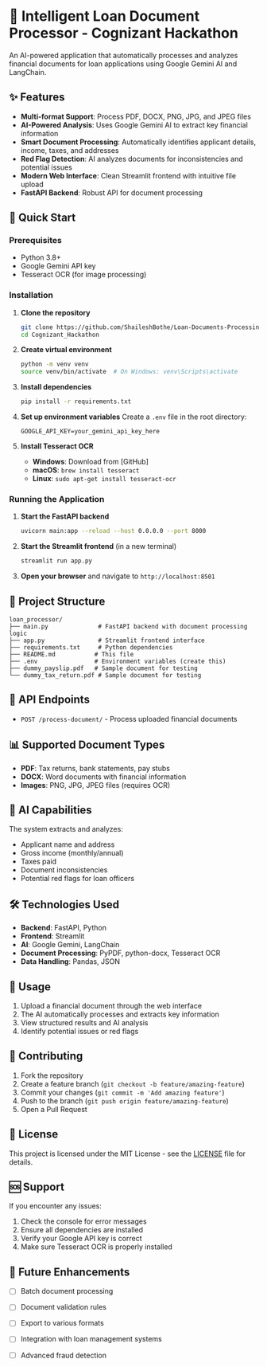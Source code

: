 # 🏦 Intelligent Loan Document Processor - Cognizant Hackathon

An AI-powered application that automatically processes and analyzes financial documents for loan applications using Google Gemini AI and LangChain.

## ✨ Features

- **Multi-format Support**: Process PDF, DOCX, PNG, JPG, and JPEG files
- **AI-Powered Analysis**: Uses Google Gemini AI to extract key financial information
- **Smart Document Processing**: Automatically identifies applicant details, income, taxes, and addresses
- **Red Flag Detection**: AI analyzes documents for inconsistencies and potential issues
- **Modern Web Interface**: Clean Streamlit frontend with intuitive file upload
- **FastAPI Backend**: Robust API for document processing

## 🚀 Quick Start

### Prerequisites

- Python 3.8+
- Google Gemini API key
- Tesseract OCR (for image processing)

### Installation

1. **Clone the repository**
   ```bash
   git clone https://github.com/ShaileshBothe/Loan-Documents-Processing-using-GEN-AI.git
   cd Cognizant_Hackathon
   ```

2. **Create virtual environment**
   ```bash
   python -m venv venv
   source venv/bin/activate  # On Windows: venv\Scripts\activate
   ```

3. **Install dependencies**
   ```bash
   pip install -r requirements.txt
   ```

4. **Set up environment variables**
   Create a `.env` file in the root directory:
   ```env
   GOOGLE_API_KEY=your_gemini_api_key_here
   ```

5. **Install Tesseract OCR**
   - **Windows**: Download from [GitHub]
   - **macOS**: `brew install tesseract`
   - **Linux**: `sudo apt-get install tesseract-ocr`

### Running the Application

1. **Start the FastAPI backend**
   ```bash
   uvicorn main:app --reload --host 0.0.0.0 --port 8000
   ```

2. **Start the Streamlit frontend** (in a new terminal)
   ```bash
   streamlit run app.py
   ```

3. **Open your browser** and navigate to `http://localhost:8501`

## 📁 Project Structure

```
loan_processor/
├── main.py              # FastAPI backend with document processing logic
├── app.py               # Streamlit frontend interface
├── requirements.txt     # Python dependencies
├── README.md           # This file
├── .env                # Environment variables (create this)
├── dummy_payslip.pdf   # Sample document for testing
└── dummy_tax_return.pdf # Sample document for testing
```

## 🔧 API Endpoints

- `POST /process-document/` - Process uploaded financial documents

## 📊 Supported Document Types

- **PDF**: Tax returns, bank statements, pay stubs
- **DOCX**: Word documents with financial information
- **Images**: PNG, JPG, JPEG files (requires OCR)

## 🤖 AI Capabilities

The system extracts and analyzes:
- Applicant name and address
- Gross income (monthly/annual)
- Taxes paid
- Document inconsistencies
- Potential red flags for loan officers

## 🛠️ Technologies Used

- **Backend**: FastAPI, Python
- **Frontend**: Streamlit
- **AI**: Google Gemini, LangChain
- **Document Processing**: PyPDF, python-docx, Tesseract OCR
- **Data Handling**: Pandas, JSON

## 📝 Usage

1. Upload a financial document through the web interface
2. The AI automatically processes and extracts key information
3. View structured results and AI analysis
4. Identify potential issues or red flags

## 🤝 Contributing

1. Fork the repository
2. Create a feature branch (`git checkout -b feature/amazing-feature`)
3. Commit your changes (`git commit -m 'Add amazing feature'`)
4. Push to the branch (`git push origin feature/amazing-feature`)
5. Open a Pull Request

## 📄 License

This project is licensed under the MIT License - see the [LICENSE](LICENSE) file for details.

## 🆘 Support

If you encounter any issues:
1. Check the console for error messages
2. Ensure all dependencies are installed
3. Verify your Google API key is correct
4. Make sure Tesseract OCR is properly installed

## 🎯 Future Enhancements

- [ ] Batch document processing
- [ ] Document validation rules
- [ ] Export to various formats
- [ ] Integration with loan management systems
- [ ] Advanced fraud detection

